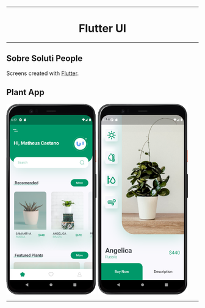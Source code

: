 <hr>
<h1 align=center>Flutter UI</h1>
<hr>

## Sobre Soluti People
Screens created with [Flutter](https://flutter.dev/).

## Plant App
<img src="https://raw.githubusercontent.com/CaetanoMatheus/repositories-images/master/flutter-ui/plant-app/home.png" height="500">
<img src="https://raw.githubusercontent.com/CaetanoMatheus/repositories-images/master/flutter-ui/plant-app/details.png" height="500">

<hr>